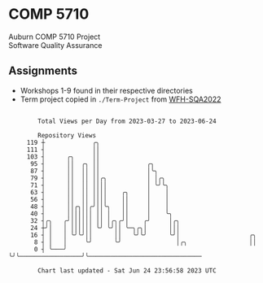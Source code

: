 # COMP 5710
Auburn COMP 5710 Project  
Software Quality Assurance

## Assignments
- Workshops 1-9 found in their respective directories
- Term project copied in `./Term-Project` from [WFH-SQA2022](https://github.com/wumphlett/WFH-SQA2022-AUBURN)

```

        Total Views per Day from 2023-03-27 to 2023-06-24

        Repository Views
     119 ┼             ╭╮
     111 ┤             ││
     103 ┤      ╭╮     ││
      95 ┤      ││  ╭╮ ││             ╭╮
      87 ┤      ││  ││ ││             │╰╮
      79 ┤      ││  ││ ││╭╮           │ │╭╮
      71 ┤      ││  ││ ││││           │ ╰╯╰╮
      63 ┤      ││  ││ ││││    ╭╮     │    │
      56 ┤      ││  ││ ││││    ││     │    │
      48 ┤      ││╭╮││╭╯││╰╮   ││     │    │
      40 ┤      │││││││ ││ │   ││     │    ╰╮
      32 ┤╭╮   ╭╯││││││ ││ │╭╮╭╯│    ╭╯     │╭╮
      24 ┼╯│   │ ││││││ ╰╯ ╰╯││ ╰─╮╭╮│      │││
      16 ┤ │   │ ╰╯╰╯││      ││   ╰╯╰╯      ╰╯│                   ╭╮
       8 ┤ │   │     ╰╯      ╰╯               │╭╮                 ││
       0 ┤ ╰───╯                              ╰╯╰─────────────────╯╰───────────────────────────────

        Chart last updated - Sat Jun 24 23:56:58 2023 UTC
        
```
